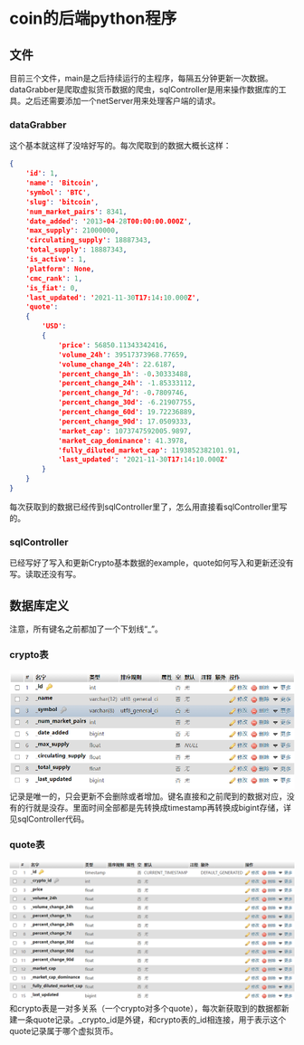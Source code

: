 # coin的后端python程序
## 文件
目前三个文件，main是之后持续运行的主程序，每隔五分钟更新一次数据。dataGrabber是爬取虚拟货币数据的爬虫，sqlController是用来操作数据库的工具。之后还需要添加一个netServer用来处理客户端的请求。
### dataGrabber
这个基本就这样了没啥好写的。每次爬取到的数据大概长这样：
```json
{
    'id': 1, 
    'name': 'Bitcoin', 
    'symbol': 'BTC', 
    'slug': 'bitcoin', 
    'num_market_pairs': 8341, 
    'date_added': '2013-04-28T00:00:00.000Z', 
    'max_supply': 21000000, 
    'circulating_supply': 18887343, 
    'total_supply': 18887343, 
    'is_active': 1, 
    'platform': None, 
    'cmc_rank': 1, 
    'is_fiat': 0, 
    'last_updated': '2021-11-30T17:14:10.000Z', 
    'quote': 
    {
        'USD': 
        {
            'price': 56850.11343342416, 
            'volume_24h': 39517373968.77659, 
            'volume_change_24h': 22.6187, 
            'percent_change_1h': -0.30333488, 
            'percent_change_24h': -1.85333112, 
            'percent_change_7d': -0.7809746, 
            'percent_change_30d': -6.21907755, 
            'percent_change_60d': 19.72236889, 
            'percent_change_90d': 17.0509333, 
            'market_cap': 1073747592005.9897, 
            'market_cap_dominance': 41.3978, 
            'fully_diluted_market_cap': 1193852382101.91, 
            'last_updated': '2021-11-30T17:14:10.000Z'
        }
    }
}
```
每次获取到的数据已经传到sqlController里了，怎么用直接看sqlController里写的。
### sqlController
已经写好了写入和更新Crypto基本数据的example，quote如何写入和更新还没有写。读取还没有写。
## 数据库定义
注意，所有键名之前都加了一个下划线“_”。
### crypto表
![](img/crypto.png)
记录是唯一的，只会更新不会删除或者增加。键名直接和之前爬到的数据对应，没有的行就是没存。里面时间全部都是先转换成timestamp再转换成bigint存储，详见sqlController代码。
### quote表
![](img/quote.png)
和crypto表是一对多关系（一个crypto对多个quote），每次新获取到的数据都新建一条quote记录。_crypto_id是外键，和crypto表的_id相连接，用于表示这个quote记录属于哪个虚拟货币。